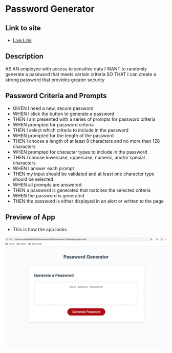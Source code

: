 # Password Generator

## Link to site

- [Live Link](https://chronoslou.github.io/HW3/)

## Description

AS AN employee with access to sensitive data
I WANT to randomly generate a password that meets certain criteria
SO THAT I can create a strong password that provides greater security

## Password Criteria and Prompts

- GIVEN I need a new, secure password
- WHEN I click the button to generate a password
- THEN I am presented with a series of prompts for password criteria
- WHEN prompted for password criteria
- THEN I select which criteria to include in the password
- WHEN prompted for the length of the password
- THEN I choose a length of at least 8 characters and no more than 128 characters
- WHEN prompted for character types to include in the password
- THEN I choose lowercase, uppercase, numeric, and/or special characters
- WHEN I answer each prompt
- THEN my input should be validated and at least one character type should be selected
- WHEN all prompts are answered
- THEN a password is generated that matches the selected criteria
- WHEN the password is generated
- THEN the password is either displayed in an alert or written to the page

## Preview of App

- This is how the app looks

![Screenshot](./Assets/Screen-Shot.png)
